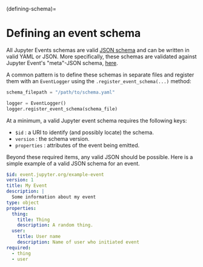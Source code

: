 (defining-schema)=

# Defining an event schema

All Jupyter Events schemas are valid [JSON schema](https://json-schema.org/) and can be written in valid YAML or JSON. More specifically, these schemas are validated against Jupyter Event's "meta"-JSON schema, [here](https://github.com/jupyter/jupyter_events/tree/main/jupyter_events/schemas/event-metaschema.yml).

A common pattern is to define these schemas in separate files and register them with an `EventLogger` using the `.register_event_schema(...)` method:

```python
schema_filepath = "/path/to/schema.yaml"

logger = EventLogger()
logger.register_event_schema(schema_file)
```

At a minimum, a valid Jupyter event schema requires the following keys:

- `$id` : a URI to identify (and possibly locate) the schema.
- `version` : the schema version.
- `properties` : attributes of the event being emitted.

Beyond these required items, any valid JSON should be possible. Here is a simple example of a valid JSON schema for an event.

```yaml
$id: event.jupyter.org/example-event
version: 1
title: My Event
description: |
  Some information about my event
type: object
properties:
  thing:
    title: Thing
    description: A random thing.
  user:
    title: User name
    description: Name of user who initiated event
required:
  - thing
  - user
```
